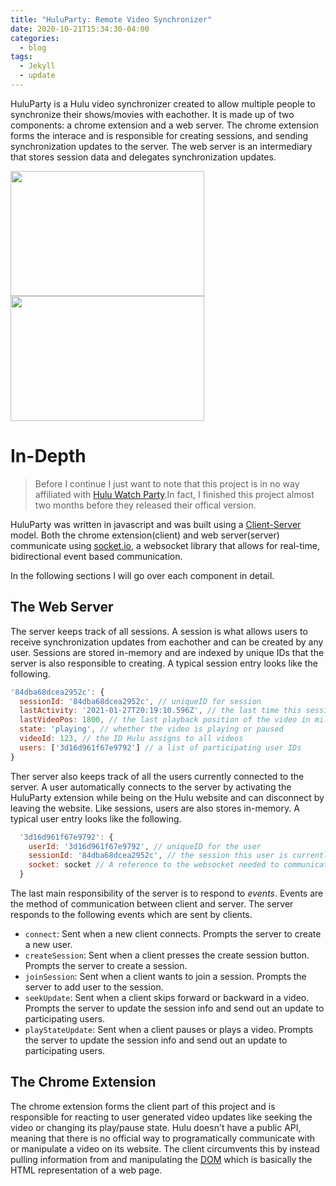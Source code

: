 ```yaml
---
title: "HuluParty: Remote Video Synchronizer"
date: 2020-10-21T15:34:30-04:00
categories:
  - blog
tags:
  - Jekyll
  - update
---
```


HuluParty is a Hulu video synchronizer created to allow multiple people to synchronize their shows/movies with eachother. It is made up of two components: a chrome extension and a web server. The chrome extension forms the interace and is responsible for creating sessions, and sending synchronization updates to the server. The web server is an intermediary that stores session data and delegates synchronization updates.

<div>
  <img style="text-align: left" src="/assets/gifs/shrek_gif.gif" width = "310" height = "200"/>
  <img style="test-align: right" src="/assets/gifs/shrek_gif.gif" width = "310" height = "200"/>
</div>

# In-Depth
> Before I continue I just want to note that this project is in no way affiliated with [Hulu Watch Party](https://help.hulu.com/s/article/watch-party).In fact, I finished this project almost two months before they released their offical version.

HuluParty was written in javascript and was built using a [Client-Server](https://en.wikipedia.org/wiki/Client%E2%80%93server_model) model. Both the chrome extension(client) and web server(server) communicate using [socket.io](https://socket.io/docs/v3/index.html),
a websocket library that allows for real-time, bidirectional event based communication.

In the following sections I will go over each component in detail.

## The Web Server
The server keeps track of all sessions. A session is what allows users to receive synchronization updates from eachother and can be created by any user. Sessions are stored in-memory and are indexed by unique IDs that the server is also responsible to creating. A typical session entry looks like the following.
```javascript
'84dba68dcea2952c': {
  sessionId: '84dba68dcea2952c', // uniqueID for session
  lastActivity: '2021-01-27T20:19:10.596Z', // the last time this session was updated
  lastVideoPos: 1800, // the last playback position of the video in milliseconds
  state: 'playing', // whether the video is playing or paused
  videoId: 123, // the ID Hulu assigns to all videos
  users: ['3d16d961f67e9792'] // a list of participating user IDs
}
```

Ther server also keeps track of all the users currently connected to the server. A user automatically connects to the server by activating the HuluParty extension while being on the Hulu website and can disconnect by leaving the website. Like sessions, users are also stores in-memory. A typical user entry looks like the following.
```javascript
  '3d16d961f67e9792': {
    userId: '3d16d961f67e9792', // uniqueID for the user
    sessionId: '84dba68dcea2952c', // the session this user is currently in. Initially this field is empty
    socket: socket // A reference to the websocket needed to communicate with this user
  }
```
The last main responsibility of the server is to respond to *events*. Events are the method of communication between client and server. The server responds to the following events which are sent by clients.

- `connect`: Sent when a new client connects. Prompts the server to create a new user.
- `createSession`: Sent when a client presses the create session button. Prompts the server to create a session.
- `joinSession`: Sent when a client wants to join a session. Prompts the server to add user to the session.
- `seekUpdate`: Sent when a client skips forward or backward in a video. Prompts the server to update the session info and send out an update to participating users.
- `playStateUpdate`: Sent when a client pauses or plays a video. Prompts the server to update the session info and send out an update to participating users.

## The Chrome Extension

The chrome extension forms the client part of this project and is responsible for reacting to user generated video updates like seeking the video or changing its play/pause state. Hulu doesn't have a public API, meaning that there is no official way to programatically communicate with or manipulate a video on its website. The client circumvents this by instead pulling information from and manipulating the [DOM](https://developer.mozilla.org/en-US/docs/Web/API/Document_Object_Model/Introduction) which is basically the HTML representation of a web page.

